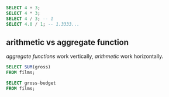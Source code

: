 ```sql
SELECT 4 + 3;
SELECT 4 * 3;
SELECT 4 / 3; -- 1
SELECT 4.0 / 1; -- 1.3333...
```

## arithmetic vs aggregate function
_aggregate functions_ work vertically, _arithmetic_ work horizontally.
```sql
SELECT SUM(gross) 
FROM films;

SELECT gross-budget
FROM films;
```